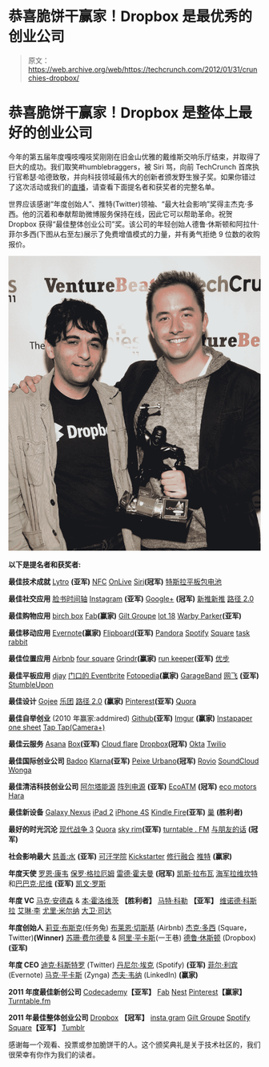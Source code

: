 # 恭喜脆饼干赢家！Dropbox 是最优秀的创业公司

> 原文：<https://web.archive.org/web/https://techcrunch.com/2012/01/31/crunchies-dropbox/>

# 恭喜脆饼干赢家！Dropbox 是整体上最好的创业公司

今年的第五届年度嘎吱嘎吱奖刚刚在旧金山优雅的戴维斯交响乐厅结束，并取得了巨大的成功。我们取笑#humblebraggers，被 Siri 骂，向前 TechCrunch 首席执行官希瑟·哈德致敬，并向科技领域最伟大的创新者颁发野生猴子奖。如果你错过了这次活动或我们的[直播](https://web.archive.org/web/20230326030059/https://techcrunch.com/events/crunchies-2011/video/)，请查看下面提名者和获奖者的完整名单。

世界应该感谢“年度创始人”、推特(Twitter)领袖、“最大社会影响”奖得主杰克·多西。他的沉着和奉献帮助微博服务保持在线，因此它可以帮助革命。祝贺 Dropbox 获得“最佳整体创业公司”奖。该公司的年轻创始人德鲁·休斯顿和阿拉什·菲尔多西(下图从右至左)展示了免费增值模式的力量，并有勇气拒绝 9 位数的收购报价。

[![](img/8a395a7045db9a1db8ddcc3b72a2c9f1.png "The 5th Annual Crunchies Awards - Ceremony")](https://web.archive.org/web/20230326030059/https://techcrunch.com/wp-content/uploads/2012/01/dropbox-wins-best-overall-startup.jpg)

**以下是提名者和获奖者:**

**最佳技术成就**
[Lytro](https://web.archive.org/web/20230326030059/http://www.crunchbase.com/company/lytro) **(亚军)**
[NFC](https://web.archive.org/web/20230326030059/https://techcrunch.com/tag/nfc/)
[OnLive](https://web.archive.org/web/20230326030059/http://www.crunchbase.com/company/onlive)
[Siri](https://web.archive.org/web/20230326030059/http://www.crunchbase.com/product/siri)**(冠军)**
[特斯拉平板包电池](https://web.archive.org/web/20230326030059/https://techcrunch.com/2011/11/14/tesla-flat-pack/)

**最佳社交应用**
[脸书时间轴](https://web.archive.org/web/20230326030059/https://techcrunch.com/2011/12/15/its-here-facebook-timeline-now-available-to-users-worldwide/)
[Instagram](https://web.archive.org/web/20230326030059/http://www.crunchbase.com/company/instagram) **(亚军)**
[Google+](https://web.archive.org/web/20230326030059/http://www.crunchbase.com/product/google) **(冠军)**
[新推新推](https://web.archive.org/web/20230326030059/https://techcrunch.com/2011/12/20/fly-or-die-the-new-new-twitter/)
[路径 2.0](https://web.archive.org/web/20230326030059/https://techcrunch.com/2011/12/16/with-winds-down/)

**最佳购物应用**
[birch box](https://web.archive.org/web/20230326030059/http://www.crunchbase.com/company/birchbox)
[Fab](https://web.archive.org/web/20230326030059/http://www.crunchbase.com/company/fab-com)**(赢家)**
[Gilt Groupe](https://web.archive.org/web/20230326030059/http://www.crunchbase.com/company/gilt-groupe)
[lot 18](https://web.archive.org/web/20230326030059/http://www.crunchbase.com/company/lot18)
[Warby Parker](https://web.archive.org/web/20230326030059/http://www.crunchbase.com/company/warby-parker)**(亚军)**

**最佳移动应用**
[Evernote](https://web.archive.org/web/20230326030059/http://www.crunchbase.com/product/evernote)**(赢家)**
[Flipboard](https://web.archive.org/web/20230326030059/http://www.crunchbase.com/company/flipboard)**(亚军)**
[Pandora](https://web.archive.org/web/20230326030059/http://www.crunchbase.com/product/pandora)
[Spotify](https://web.archive.org/web/20230326030059/http://www.crunchbase.com/company/spotify)
[Square](https://web.archive.org/web/20230326030059/http://www.crunchbase.com/company/square)
[task rabbit](https://web.archive.org/web/20230326030059/http://www.crunchbase.com/company/taskrabbit)

**最佳位置应用**
[Airbnb](https://web.archive.org/web/20230326030059/http://www.crunchbase.com/company/airbnb)
[four square](https://web.archive.org/web/20230326030059/http://www.crunchbase.com/company/foursquare)
[Grindr](https://web.archive.org/web/20230326030059/http://www.crunchbase.com/company/grindr)**(赢家)**
[run keeper](https://web.archive.org/web/20230326030059/https://techcrunch.com/2011/06/26/runkeeper-adds-new-integration-to-its-health-graph-in-hopes-of-building-the-facebook-of-fitness/)**(亚军)**
[优步](https://web.archive.org/web/20230326030059/http://www.crunchbase.com/company/uber-2)

**最佳平板应用**
[djay](https://web.archive.org/web/20230326030059/http://www.algoriddim.com/)
[门口的 Eventbrite](https://web.archive.org/web/20230326030059/https://techcrunch.com/2011/06/07/eventbrite-ipad-box-office/)
[Fotopedia](https://web.archive.org/web/20230326030059/http://www.crunchbase.com/company/fotopedia)**(赢家)**
[GarageBand](https://web.archive.org/web/20230326030059/https://techcrunch.com/2011/11/01/garageband-arrives-on-the-iphone-and-ipod-touch/)
[网飞](https://web.archive.org/web/20230326030059/http://www.crunchbase.com/company/netflix) **(亚军)**
[StumbleUpon](https://web.archive.org/web/20230326030059/http://www.crunchbase.com/company/stumbleupon)

**最佳设计**
[Gojee](https://web.archive.org/web/20230326030059/http://www.crunchbase.com/company/gojee)
[乐团](https://web.archive.org/web/20230326030059/http://www.crunchbase.com/company/orchestra)
[路径 2.0](https://web.archive.org/web/20230326030059/https://techcrunch.com/2011/12/16/with-winds-down/) **(赢家)**
[Pinterest](https://web.archive.org/web/20230326030059/http://www.crunchbase.com/company/pinterest)**(亚军)**
[Quora](https://web.archive.org/web/20230326030059/http://www.crunchbase.com/company/quora)

**最佳自举创业** (2010 年赢家:addmired)
[Github](https://web.archive.org/web/20230326030059/http://www.crunchbase.com/company/github)**(亚军)**
[Imgur](https://web.archive.org/web/20230326030059/http://www.crunchbase.com/company/imgur) **(赢家)**
[Instapaper](https://web.archive.org/web/20230326030059/http://www.crunchbase.com/company/instapaper)
[one sheet](https://web.archive.org/web/20230326030059/http://www.crunchbase.com/company/onesheet)
[Tap Tap(Camera+)](https://web.archive.org/web/20230326030059/http://www.crunchbase.com/company/camera)

**最佳云服务**
[Asana](https://web.archive.org/web/20230326030059/http://www.crunchbase.com/company/asana)
[Box](https://web.archive.org/web/20230326030059/http://www.crunchbase.com/company/box-net)**(亚军)**
[Cloud flare](https://web.archive.org/web/20230326030059/http://www.crunchbase.com/company/cloudflare)
[Dropbox](https://web.archive.org/web/20230326030059/http://www.crunchbase.com/company/dropbox)**(冠军)**
[Okta](https://web.archive.org/web/20230326030059/http://www.crunchbase.com/company/okta)
[Twilio](https://web.archive.org/web/20230326030059/http://www.crunchbase.com/company/twilio)

**最佳国际创业公司**
[Badoo](https://web.archive.org/web/20230326030059/http://www.crunchbase.com/company/badoo)
[Klarna](https://web.archive.org/web/20230326030059/http://www.crunchbase.com/company/klarna)**(亚军)**
[Peixe Urbano](https://web.archive.org/web/20230326030059/http://www.crunchbase.com/company/peixe-urbano)**(冠军)**
[Rovio](https://web.archive.org/web/20230326030059/http://www.crunchbase.com/company/rovio-mobile)
[SoundCloud](https://web.archive.org/web/20230326030059/http://www.crunchbase.com/company/soundcloud)
[Wonga](https://web.archive.org/web/20230326030059/http://www.crunchbase.com/company/wonga)

**最佳清洁科技创业公司**
[阿尔塔能源](https://web.archive.org/web/20230326030059/https://techcrunch.com/tag/alta-wind-energy-center/)
[阵列电源](https://web.archive.org/web/20230326030059/http://www.crunchbase.com/company/arraypower) **(亚军)**
[EcoATM](https://web.archive.org/web/20230326030059/http://www.crunchbase.com/company/ecoatm) **(冠军)**
[eco motors](https://web.archive.org/web/20230326030059/http://www.crunchbase.com/company/ecomotors)
[Hara](https://web.archive.org/web/20230326030059/http://www.crunchbase.com/company/hara)

**最佳新设备**
[Galaxy Nexus](https://web.archive.org/web/20230326030059/https://techcrunch.com/2011/12/14/iphone-galaxy-nexus-review/)
[iPad 2](https://web.archive.org/web/20230326030059/http://www.crunchbase.com/product/ipad-2)
[iPhone 4S](https://web.archive.org/web/20230326030059/http://www.crunchbase.com/product/iphone-4s)
[Kindle Fire](https://web.archive.org/web/20230326030059/http://www.crunchbase.com/product/kindle-fire)**(亚军)**
[巢](https://web.archive.org/web/20230326030059/https://techcrunch.com/tag/nest/) **(胜利者)**

**最好的时光沉沦**
[现代战争 3](https://web.archive.org/web/20230326030059/https://techcrunch.com/2011/11/17/modern-warfare-3-sets-new-sales-record-775-million-in-five-days/)
[Quora](https://web.archive.org/web/20230326030059/http://www.crunchbase.com/company/quora)
[sky rim](https://web.archive.org/web/20230326030059/https://techcrunch.com/2011/11/20/review-skyrim/)**(亚军)**
[turntable . FM](https://web.archive.org/web/20230326030059/http://www.crunchbase.com/company/turntable-fm)
[与朋友的话](https://web.archive.org/web/20230326030059/http://www.crunchbase.com/product/words-with-friends) **(冠军)**

**社会影响最大**
[慈善:水](https://web.archive.org/web/20230326030059/http://www.crunchbase.com/company/charity-water) **(亚军)**
[可汗学院](https://web.archive.org/web/20230326030059/http://www.crunchbase.com/company/khan-academy)
[Kickstarter](https://web.archive.org/web/20230326030059/http://www.crunchbase.com/company/kickstarter)
[修行融合](https://web.archive.org/web/20230326030059/http://www.crunchbase.com/company/practice-fusion)
[推特](https://web.archive.org/web/20230326030059/http://www.crunchbase.com/company/twitter) **(赢家)**

**年度天使**
[罗恩·康韦](https://web.archive.org/web/20230326030059/http://www.crunchbase.com/person/ron-conway)
[保罗·格拉厄姆](https://web.archive.org/web/20230326030059/http://www.crunchbase.com/person/paul-graham)
[雷德·霍夫曼](https://web.archive.org/web/20230326030059/http://www.crunchbase.com/person/reid-hoffman) **(冠军)**
[凯斯·拉布瓦](https://web.archive.org/web/20230326030059/http://www.crunchbase.com/person/keith-rabois)
[海军拉维坎特](https://web.archive.org/web/20230326030059/http://www.crunchbase.com/person/naval-ravikant)和[巴巴克·尼维](https://web.archive.org/web/20230326030059/http://www.crunchbase.com/person/babak-nivi) **(亚军)**
[凯文·罗斯](https://web.archive.org/web/20230326030059/http://www.crunchbase.com/person/kevin-rose)

**年度 VC**
[马克·安德森](https://web.archive.org/web/20230326030059/http://www.crunchbase.com/person/marc-andreessen) & [本·霍洛维茨](https://web.archive.org/web/20230326030059/http://www.crunchbase.com/person/ben-horowitz) **【胜利者】**
[马特·科勒](https://web.archive.org/web/20230326030059/http://www.crunchbase.com/person/matt-cohler) **【亚军】**
[维诺德·科斯拉](https://web.archive.org/web/20230326030059/http://www.crunchbase.com/person/vinod-khosla)
[艾琳·李](https://web.archive.org/web/20230326030059/http://www.crunchbase.com/person/aileen-lee)
[尤里·米尔纳](https://web.archive.org/web/20230326030059/http://www.crunchbase.com/person/yuri-milner)
[大卫·司达](https://web.archive.org/web/20230326030059/http://www.crunchbase.com/person/david-sze)

**年度创始人**
[莉亚·布斯克](https://web.archive.org/web/20230326030059/http://www.crunchbase.com/person/leah-busque)(任务兔)
[布莱恩·切斯基](https://web.archive.org/web/20230326030059/http://www.crunchbase.com/person/brian-chesky) (Airbnb)
[杰克·多西](https://web.archive.org/web/20230326030059/http://www.crunchbase.com/person/jack-dorsey) (Square，Twitter)**(Winner)**
[苏珊·费尔德曼](https://web.archive.org/web/20230326030059/http://www.crunchbase.com/person/susan-feldman) & [阿里·平卡斯](https://web.archive.org/web/20230326030059/http://www.crunchbase.com/person/ali-pincus)(一王巷)
[德鲁·休斯顿](https://web.archive.org/web/20230326030059/http://www.crunchbase.com/person/drew-houston) (Dropbox) **(亚军)**

**年度 CEO**
[迪克·科斯特罗](https://web.archive.org/web/20230326030059/http://www.crunchbase.com/person/dick-costolo) (Twitter)
[丹尼尔·埃克](https://web.archive.org/web/20230326030059/http://www.crunchbase.com/person/daniel-ek) (Spotify) **(亚军)**
[菲尔·利宾](https://web.archive.org/web/20230326030059/http://www.crunchbase.com/person/phil-libin) (Evernote)
[马克·平卡斯](https://web.archive.org/web/20230326030059/http://www.crunchbase.com/person/mark-pincus) (Zynga)
[杰夫·韦纳](https://web.archive.org/web/20230326030059/http://www.crunchbase.com/person/jeff-weiner) (LinkedIn) **(赢家)**

**2011 年度最佳新创公司**
[Codecademy](https://web.archive.org/web/20230326030059/http://www.crunchbase.com/company/codecademy)**【亚军】**
[Fab](https://web.archive.org/web/20230326030059/http://www.crunchbase.com/company/fab-com)
[Nest](https://web.archive.org/web/20230326030059/https://techcrunch.com/tag/nest/)
[Pinterest](https://web.archive.org/web/20230326030059/http://www.crunchbase.com/company/pinterest)**【赢家】**
[Turntable.fm](https://web.archive.org/web/20230326030059/http://www.crunchbase.com/company/turntable-fm)

**2011 年最佳整体创业公司**
[Dropbox](https://web.archive.org/web/20230326030059/http://www.crunchbase.com/company/dropbox) **【冠军】**
[insta gram](https://web.archive.org/web/20230326030059/http://www.crunchbase.com/company/instagram)
[Gilt Groupe](https://web.archive.org/web/20230326030059/http://www.crunchbase.com/company/gilt-groupe)
[Spotify](https://web.archive.org/web/20230326030059/http://www.crunchbase.com/company/spotify)
[Square](https://web.archive.org/web/20230326030059/http://www.crunchbase.com/company/square)**【亚军】**
[Tumblr](https://web.archive.org/web/20230326030059/http://www.crunchbase.com/company/tumblr)

感谢每一个观看、投票或参加脆饼干的人。这个颁奖典礼是关于技术社区的，我们很荣幸有你作为我们的读者。
